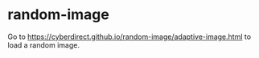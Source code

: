 # random-image
Go to https://cyberdirect.github.io/random-image/adaptive-image.html to load a random image.
